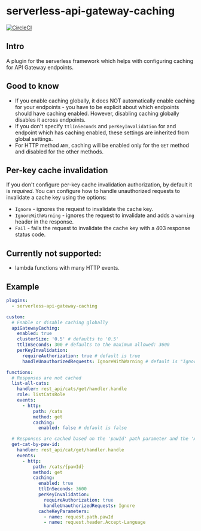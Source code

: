 # serverless-api-gateway-caching

[![CircleCI](https://circleci.com/gh/DianaIonita/serverless-api-gateway-caching.svg?style=svg)](https://circleci.com/gh/DianaIonita/serverless-api-gateway-caching)

## Intro
A plugin for the serverless framework which helps with configuring caching for API Gateway endpoints.

## Good to know
* If you enable caching globally, it does NOT automatically enable caching for your endpoints - you have to be explicit about which endpoints should have caching enabled.
However, disabling caching globally disables it across endpoints.
* If you don't specify `ttlInSeconds` and `perKeyInvalidation` for and endpoint which has caching enabled, these settings are inherited from global settings.
* For HTTP method `ANY`, caching will be enabled only for the `GET` method and disabled for the other methods.

## Per-key cache invalidation
If you don't configure per-key cache invalidation authorization, by default it is *required*.
You can configure how to handle unauthorized requests to invalidate a cache key using the options:
* `Ignore` - ignores the request to invalidate the cache key.
* `IgnoreWithWarning` - ignores the request to invalidate and adds a `warning` header in the response.
* `Fail` - fails the request to invalidate the cache key with a 403 response status code.

## Currently not supported:
* lambda functions with many HTTP events.

## Example

```yml
plugins:
  - serverless-api-gateway-caching

custom:
  # Enable or disable caching globally
  apiGatewayCaching:
    enabled: true
    clusterSize: '0.5' # defaults to '0.5'
    ttlInSeconds: 300 # defaults to the maximum allowed: 3600
    perKeyInvalidation:
      requireAuthorization: true # default is true
      handleUnauthorizedRequests: IgnoreWithWarning # default is "IgnoreWithWarning"

functions:
  # Responses are not cached
  list-all-cats:
    handler: rest_api/cats/get/handler.handle
    role: listCatsRole
    events:
      - http:
          path: /cats
          method: get
          caching:
            enabled: false # default is false

  # Responses are cached based on the 'pawId' path parameter and the 'Accept-Language' header
  get-cat-by-paw-id:
    handler: rest_api/cat/get/handler.handle
    events:
      - http:
          path: /cats/{pawId}
          method: get
          caching:
            enabled: true
            ttlInSeconds: 3600
            perKeyInvalidation:
              requireAuthorization: true
              handleUnauthorizedRequests: Ignore
            cacheKeyParameters:
              - name: request.path.pawId
              - name: request.header.Accept-Language
```
